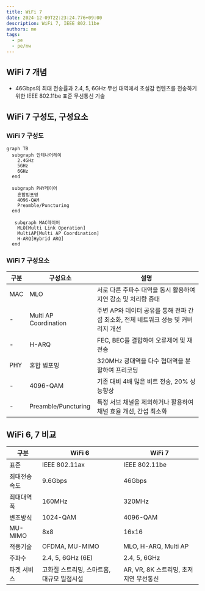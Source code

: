 ```yaml
---
title: WiFi 7
date: 2024-12-09T22:23:24.776+09:00
description: WiFi 7, IEEE 802.11be
authors: me
tags:
  - pe
  - pe/nw 
---
```


## WiFi 7 개념

- 46Gbps의 최대 전송률과 2.4, 5, 6GHz 무선 대역에서 초실감 컨텐츠를 전송하기 위한 IEEE 802.11be 표준 무선통신 기술

## WiFi 7 구성도, 구성요소

### WiFi 7 구성도

```mermaid
graph TB
  subgraph 안테나어레이
    2.4GHz
    5GHz
    6GHz
  end

  subgraph PHY레이어
    혼합빔포밍
    4096-QAM
    Preamble/Puncturing
  end

   subgraph MAC레이어
    MLO[Multi Link Operation]
    MultiAP[Multi AP Coordination]
    H-ARQ[Hybrid ARQ]
  end
```

### WiFi 7 구성요소

| 구분 | 구성요소 | 설명 |
| --- | --- | --- |
| MAC | MLO | 서로 다른 주파수 대역을 동시 활용하여 지연 감소 및 처리량 증대 |
| - | Multi AP Coordination | 주변 AP와 데이터 공유를 통해 전파 간섭 최소화, 전체 네트워크 성능 및 커버리지 개선 |
| - | H-ARQ | FEC, BEC를 결합하여 오류제어 및 재전송 |
| PHY | 혼합 빔포밍 | 320MHz 광대역을 다수 협대역을 분할하여 프리코딩 |
| - | 4096-QAM | 기존 대비 4배 많은 비트 전송, 20% 성능향상|
| - | Preamble/Puncturing | 특정 서브 채널을 제외하거나 활용하여 채널 효율 개선, 간섭 최소화 |

## WiFi 6, 7 비교

| 구분 | WiFi 6 | WiFi 7 |
| --- | --- | --- |
| 표준 | IEEE 802.11ax | IEEE 802.11be |
| 최대전송속도 | 9.6Gbps | 46Gbps |
| 최대대역폭 | 160MHz | 320MHz |
| 변조방식 | 1024-QAM | 4096-QAM |
| MU-MIMO | 8x8 | 16x16 |
| 적용기술 | OFDMA, MU-MIMO | MLO, H-ARQ, Multi AP |
| 주파수 | 2.4, 5, 6GHz (6E) | 2.4, 5, 6GHz |
| 타겟 서비스 | 고화질 스트리밍, 스마트홈, 대규모 밀접시설 | AR, VR, 8K 스트리밍, 초저지연 무선통신 |
